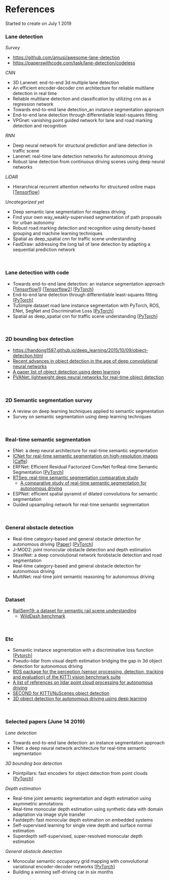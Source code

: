 # References

Started to create on July 1 2019
<br/>


### Lane detection
*Survey*
- https://github.com/amusi/awesome-lane-detection
- https://paperswithcode.com/task/lane-detection/codeless

*CNN*
- 3D Lanenet: end-to-end 3d multiple lane detection
- An efficient encoder-decoder cnn architecture for reliable multilane detection in real time
- Reliable multilane detection and classification by utilizing cnn as a regression network
- Towards end-to-end lane detection_an instance segmentation approach
- End-to-end lane detection through differentiable least-squares fitting
- VPGnet: vanishing point guided network for lane and road marking detection and recognition

*RNN*
- Deep neural network for structural prediction and lane detection in traffic scene
- Lanenet: real-time lane detection networks for autonomous driving
- Robust lane detection from continuous driving scenes using deep neural networks

*LiDAR*
- Hierarchical recurrent attention networks for structured online maps
[[Tensorflow](https://github.com/shawnspace/HRAN)]

*Uncategorized yet*
- Deep semantic lane segmentation for mapless driving
- Find your own way_weakly-supervised segmentation of path proposals for urban autonomy
- Robust road marking detection and recognition using density-based grouping and machine learning techniques
- Spatial as deep_spatial cnn for traffic scene understanding
- FastDraw: addressing the long tail of lane detection by adapting a sequential prediction network
<br/>



### Lane detection with code
- Towards end-to-end lane detection: an instance segmentation approach 
[[Tensorflow1](https://github.com/MaybeShewill-CV/lanenet-lane-detection)]
[[Tensorflow2](https://maybeshewill-cv.github.io/lanenet-lane-detection/)]
[[PyTorch](https://github.com/harryhan618/LaneNet)]
- End-to-end lane detection through differentiable least-squares fitting
[[PyTorch](https://github.com/wvangansbeke/LaneDetection_End2End)]
- TuSimple dataset road lane instance segmentation with PyTorch, ROS, ENet, SegNet and Discriminative Loss
[[PyTorch](https://github.com/jaeoh2/Road-Lane-Instance-Segmentation-PyTorch)]
- Spatial as deep_spatial cnn for traffic scene understanding
[[PyTorch](https://github.com/harryhan618/SCNN_Pytorch)]
<br/>


### 2D bounding box detection
- https://handong1587.github.io/deep_learning/2015/10/09/object-detection.html
- [Recent advances in object detection in the age of deep convolutional neural networks](https://hal.archives-ouvertes.fr/hal-01869779/document)
- [A paper list of object detection using deep learning](https://pythonawesome.com/a-paper-list-of-object-detection-using-deep-learning/)
- [PVANet: lightweight deep neural networks for real-time object detection](https://youtu.be/TYDGTnxUGHQ)
<br/>


### 2D Semantic segmentation survey
- A review on deep learning techniques applied to semantic segmentation
- Survey on semantic segmentation using deep learning techniques
<br/>


### Real-time semantic segmentation
- ENet: a deep neural architecture for real-time semantic segmentation
- [ICNet for real-time semantic segmentation on high-resolution images](https://hszhao.github.io/projects/icnet/) 
[[Caffe](https://github.com/hszhao/ICNet)]
- ERFNet: Efficient Residual Factorized ConvNet forReal-time Semantic Segmentation
[[PyTorch](https://github.com/hagerrady13/ERFNet-PyTorch)]
- [RTSeg: real-time semantic segmentation comparative study](https://github.com/MSiam/TFSegmentation)
  - [A comparative study of real-time semantic segmentation for autonomous driving](http://openaccess.thecvf.com/content_cvpr_2018_workshops/papers/w12/Siam_A_Comparative_Study_CVPR_2018_paper.pdf)
- ESPNet: efficient spatial pyramid of dilated convolutions for semantic segmentation
- Guided upsampling network for real-time semantic segmentation
<br/>


### General obstacle detection
- Real-time category-based and general obstacle detection for autonomous driving 
[[Paper](http://openaccess.thecvf.com/content_ICCV_2017_workshops/papers/w3/Garnett_Real-Time_Category-Based_and_ICCV_2017_paper.pdf)]
[[PyTorch](https://github.com/869369851/Real-time-category-based-and-general-obstacle-detection-for-autonomous-driving)]
- J-MOD2: joint monocular obstacle detection and depth estimation
- StixelNet: a deep convolutional network forobstacle detection and road segmentation
- Real-time category-based and general obstacle detection for autonomous driving
- MultiNet: real-time joint semantic reasoning for autonomous driving
<br/>


### Dataset
- [RailSem19: a dataset for semantic rail scene understanding](http://openaccess.thecvf.com/content_CVPRW_2019/papers/Autonomous%20Driving/Zendel_RailSem19_A_Dataset_for_Semantic_Rail_Scene_Understanding_CVPRW_2019_paper.pdf)
  - [WildDash benchmark](http://www.wilddash.cc/)
<br/>


### Etc
- Semantic instance segmentation with a discriminative loss function
[[Pytorch](https://github.com/Wizaron/instance-segmentation-pytorch)]
- Pseudo-lidar from visual depth estimation bridging the gap in 3d object detection for autonomous driving
- [ROS package for the perception (sensor processing, detection, tracking and evaluation) of the KITTI vision benchmark suite](https://github.com/appinho/SARosPerceptionKitti)
- [A list of references on lidar point cloud processing for autonomous driving](https://github.com/beedotkiran/Lidar_For_AD_references)
- [SECOND for KITTI/NuScenes object detection](https://github.com/traveller59/second.pytorch)
- [3D object detection for autonomous driving using deep learning](https://github.com/fregu856/3DOD_thesis)
<br/>


### Selected papers (June 14 2019)
*Lane detection*
- Towards end-to-end lane detection: an instance segmentation approach
- ENet: a deep neural network architecture for real-time semantic segmentation

*3D bounding box detection*
- Pointpillars: fast encoders for object detection from point clouds [[PyTorch](https://github.com/nutonomy/second.pytorch)]

*Depth estimation*
- Real-time joint semantic segmentation and depth estimation using asymmetric annotations
- Real-time monocular depth estimation using synthetic data with domain adaptation via image style transfer
- Fastdepth: fast monocular depth estimation on embedded systems
- Self-supervised learning for single view depth and surface normal estimation
- Superdepth self-supervised, super-resolved monocular depth estimation

*General obstacle detection*
- Monocular semantic occupancy grid mapping with convolutional variational encoder-decoder networks [[PyTorch](https://github.com/Chenyang-Lu/mono-semantic-occupancy)]
- Building a winning self-driving car in six months
<br/>



